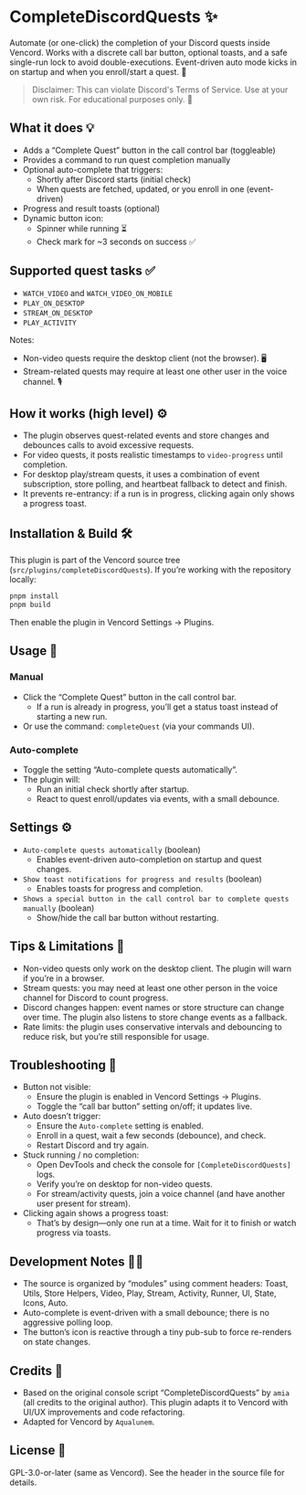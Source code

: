 # CompleteDiscordQuests ✨

Automate (or one-click) the completion of your Discord quests inside Vencord. Works with a discrete call bar button, optional toasts, and a safe single-run lock to avoid double-executions. Event-driven auto mode kicks in on startup and when you enroll/start a quest. 🎯

> Disclaimer: This can violate Discord's Terms of Service. Use at your own risk. For educational purposes only. 🙏

## What it does 💡

- Adds a “Complete Quest” button in the call control bar (toggleable)
- Provides a command to run quest completion manually
- Optional auto-complete that triggers:
	- Shortly after Discord starts (initial check)
	- When quests are fetched, updated, or you enroll in one (event-driven)
- Progress and result toasts (optional)
- Dynamic button icon:
	- Spinner while running ⏳
	- Check mark for ~3 seconds on success ✅

## Supported quest tasks ✅

- `WATCH_VIDEO` and `WATCH_VIDEO_ON_MOBILE`
- `PLAY_ON_DESKTOP`
- `STREAM_ON_DESKTOP`
- `PLAY_ACTIVITY`

Notes:
- Non-video quests require the desktop client (not the browser). 🖥️
- Stream-related quests may require at least one other user in the voice channel. 🎙️

## How it works (high level) ⚙️

- The plugin observes quest-related events and store changes and debounces calls to avoid excessive requests.
- For video quests, it posts realistic timestamps to `video-progress` until completion.
- For desktop play/stream quests, it uses a combination of event subscription, store polling, and heartbeat fallback to detect and finish.
- It prevents re-entrancy: if a run is in progress, clicking again only shows a progress toast.

## Installation & Build 🛠️

This plugin is part of the Vencord source tree (`src/plugins/completeDiscordQuests`). If you’re working with the repository locally:

```powershell
pnpm install
pnpm build
```

Then enable the plugin in Vencord Settings → Plugins.

## Usage 🚀

### Manual

- Click the “Complete Quest” button in the call control bar.
	- If a run is already in progress, you’ll get a status toast instead of starting a new run.
- Or use the command: `completeQuest` (via your commands UI).

### Auto-complete

- Toggle the setting “Auto-complete quests automatically”.
- The plugin will:
	- Run an initial check shortly after startup.
	- React to quest enroll/updates via events, with a small debounce.

## Settings ⚙️

- `Auto-complete quests automatically` (boolean)
	- Enables event-driven auto-completion on startup and quest changes.
- `Show toast notifications for progress and results` (boolean)
	- Enables toasts for progress and completion.
- `Shows a special button in the call control bar to complete quests manually` (boolean)
	- Show/hide the call bar button without restarting.

## Tips & Limitations 📌

- Non-video quests only work on the desktop client. The plugin will warn if you’re in a browser.
- Stream quests: you may need at least one other person in the voice channel for Discord to count progress.
- Discord changes happen: event names or store structure can change over time. The plugin also listens to store change events as a fallback.
- Rate limits: the plugin uses conservative intervals and debouncing to reduce risk, but you’re still responsible for usage.

## Troubleshooting 🧰

- Button not visible:
	- Ensure the plugin is enabled in Vencord Settings → Plugins.
	- Toggle the “call bar button” setting on/off; it updates live.
- Auto doesn’t trigger:
	- Ensure the `Auto-complete` setting is enabled.
	- Enroll in a quest, wait a few seconds (debounce), and check.
	- Restart Discord and try again.
- Stuck running / no completion:
	- Open DevTools and check the console for `[CompleteDiscordQuests]` logs.
	- Verify you’re on desktop for non-video quests.
	- For stream/activity quests, join a voice channel (and have another user present for stream).
- Clicking again shows a progress toast:
	- That’s by design—only one run at a time. Wait for it to finish or watch progress via toasts.

## Development Notes 🧑‍💻

- The source is organized by “modules” using comment headers: Toast, Utils, Store Helpers, Video, Play, Stream, Activity, Runner, UI, State, Icons, Auto.
- Auto-complete is event-driven with a small debounce; there is no aggressive polling loop.
- The button’s icon is reactive through a tiny pub-sub to force re-renders on state changes.

## Credits 🙌

- Based on the original console script “CompleteDiscordQuests” by `amia` (all credits to the original author). This plugin adapts it to Vencord with UI/UX improvements and code refactoring.
- Adapted for Vencord by `Aqualunem`.

## License 📄

GPL-3.0-or-later (same as Vencord). See the header in the source file for details.


